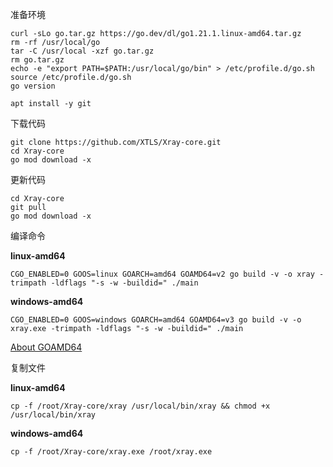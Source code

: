 准备环境

```
curl -sLo go.tar.gz https://go.dev/dl/go1.21.1.linux-amd64.tar.gz
rm -rf /usr/local/go
tar -C /usr/local -xzf go.tar.gz
rm go.tar.gz
echo -e "export PATH=$PATH:/usr/local/go/bin" > /etc/profile.d/go.sh
source /etc/profile.d/go.sh
go version
```

```
apt install -y git
```

下载代码

```
git clone https://github.com/XTLS/Xray-core.git
cd Xray-core
go mod download -x
```

更新代码

```
cd Xray-core
git pull
go mod download -x
```

编译命令

**linux-amd64**

```
CGO_ENABLED=0 GOOS=linux GOARCH=amd64 GOAMD64=v2 go build -v -o xray -trimpath -ldflags "-s -w -buildid=" ./main
```

**windows-amd64**

```
CGO_ENABLED=0 GOOS=windows GOARCH=amd64 GOAMD64=v3 go build -v -o xray.exe -trimpath -ldflags "-s -w -buildid=" ./main
```

[About GOAMD64](https://github.com/golang/go/wiki/MinimumRequirements#amd64)

复制文件

**linux-amd64**

```
cp -f /root/Xray-core/xray /usr/local/bin/xray && chmod +x /usr/local/bin/xray
```

**windows-amd64**

```
cp -f /root/Xray-core/xray.exe /root/xray.exe
```
